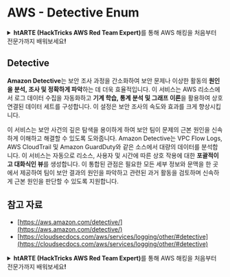 # AWS - Detective Enum

<details>

<summary><strong>htARTE (HackTricks AWS Red Team Expert)</strong>를 통해 AWS 해킹을 처음부터 전문가까지 배워보세요<strong>!</strong></summary>

HackTricks를 지원하는 다른 방법:

* HackTricks에서 **회사 광고를 보거나 HackTricks를 PDF로 다운로드**하려면 [**SUBSCRIPTION PLANS**](https://github.com/sponsors/carlospolop)를 확인하세요!
* [**공식 PEASS & HackTricks 상품**](https://peass.creator-spring.com)을 구매하세요.
* [**The PEASS Family**](https://opensea.io/collection/the-peass-family)를 발견하세요. 독점적인 [**NFTs**](https://opensea.io/collection/the-peass-family) 컬렉션입니다.
* 💬 [**Discord 그룹**](https://discord.gg/hRep4RUj7f) 또는 [**텔레그램 그룹**](https://t.me/peass)에 **참여**하거나 **Twitter** 🐦 [**@hacktricks_live**](https://twitter.com/hacktricks_live)를 **팔로우**하세요.
* **HackTricks**와 **HackTricks Cloud** github 저장소에 PR을 제출하여 여러분의 해킹 기법을 공유하세요.

</details>

## Detective

**Amazon Detective**는 보안 조사 과정을 간소화하여 보안 문제나 이상한 활동의 **원인을 분석, 조사 및 정확하게 파악**하는 데 더욱 효율적입니다. 이 서비스는 AWS 리소스에서 로그 데이터 수집을 자동화하고 **기계 학습, 통계 분석 및 그래프 이론**을 활용하여 상호 연결된 데이터 세트를 구성합니다. 이 설정은 보안 조사의 속도와 효과를 크게 향상시킵니다.

이 서비스는 보안 사건의 깊은 탐색을 용이하게 하여 보안 팀이 문제의 근본 원인을 신속하게 이해하고 해결할 수 있도록 도와줍니다. Amazon Detective는 VPC Flow Logs, AWS CloudTrail 및 Amazon GuardDuty와 같은 소스에서 대량의 데이터를 분석합니다. 이 서비스는 자동으로 리소스, 사용자 및 시간에 따른 상호 작용에 대한 **포괄적이고 대화식인 뷰**를 생성합니다. 이 통합된 관점은 필요한 모든 세부 정보와 문맥을 한 곳에서 제공하여 팀이 보안 결과의 원인을 파악하고 관련된 과거 활동을 검토하며 신속하게 근본 원인을 판단할 수 있도록 지원합니다.


## 참고 자료

* [https://aws.amazon.com/detective/](https://aws.amazon.com/detective/)
* [https://cloudsecdocs.com/aws/services/logging/other/#detective](https://cloudsecdocs.com/aws/services/logging/other/#detective)

<details>

<summary><strong>htARTE (HackTricks AWS Red Team Expert)</strong>를 통해 AWS 해킹을 처음부터 전문가까지 배워보세요<strong>!</strong></summary>

HackTricks를 지원하는 다른 방법:

* HackTricks에서 **회사 광고를 보거나 HackTricks를 PDF로 다운로드**하려면 [**SUBSCRIPTION PLANS**](https://github.com/sponsors/carlospolop)를 확인하세요!
* [**공식 PEASS & HackTricks 상품**](https://peass.creator-spring.com)을 구매하세요.
* [**The PEASS Family**](https://opensea.io/collection/the-peass-family)를 발견하세요. 독점적인 [**NFTs**](https://opensea.io/collection/the-peass-family) 컬렉션입니다.
* 💬 [**Discord 그룹**](https://discord.gg/hRep4RUj7f) 또는 [**텔레그램 그룹**](https://t.me/peass)에 **참여**하거나 **Twitter** 🐦 [**@hacktricks_live**](https://twitter.com/hacktricks_live)를 **팔로우**하세요.
* **HackTricks**와 **HackTricks Cloud** github 저장소에 PR을 제출하여 여러분의 해킹 기법을 공유하세요.

</details>
